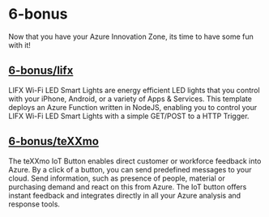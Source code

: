 # 6-bonus

Now that you have your Azure Innovation Zone, its time to have some fun with it!

## <a href="https://github.com/jasonvriends/azure-quickstart/tree/master/6-bonus/lifx">6-bonus/lifx</a>

LIFX Wi-Fi LED Smart Lights are energy efficient LED lights that you control with your iPhone, Android, or a variety of Apps & Services. This template deploys an Azure Function written in NodeJS, enabling you to control your LIFX Wi-Fi LED Smart Lights with a simple GET/POST to a HTTP Trigger.

## <a href="https://github.com/jasonvriends/azure-quickstart/tree/master/6-bonus/teXXmo">6-bonus/teXXmo</a>

The teXXmo IoT Button enables direct customer or workforce feedback into Azure. By a click of a button, you can send predefined messages to your cloud. Send information, such as presence of people, material or purchasing demand and react on this from Azure. The IoT button offers instant feedback and integrates directly in all your Azure analysis and response tools.
